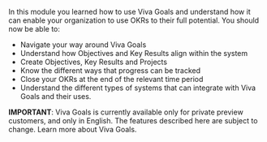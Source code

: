 In this module you learned how to use Viva Goals and understand how it can enable your organization to use OKRs to their full potential. You should now be able to:

- Navigate your way around Viva Goals
- Understand how Objectives and Key Results align within the system
- Create Objectives, Key Results and Projects
- Know the different ways that progress can be tracked
- Close your OKRs at the end of the relevant time period
- Understand the different types of systems that can integrate with Viva Goals and their uses.

**IMPORTANT**: Viva Goals is currently available only for private preview customers, and only in English. The features described here are subject to change. Learn more about Viva Goals.

